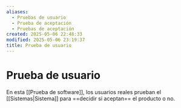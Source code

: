 ```yaml
---
aliases:
  - Pruebas de usuario
  - Prueba de aceptación
  - Pruebas de aceptación
created: 2025-05-06 22:48:33
modified: 2025-05-06 23:19:37
title: Prueba de usuario
---
```


# Prueba de usuario

En esta [[Prueba de software]], los usuarios reales prueban el [[Sistemas|Sistema]] para ==decidir si aceptan== el producto o no.
